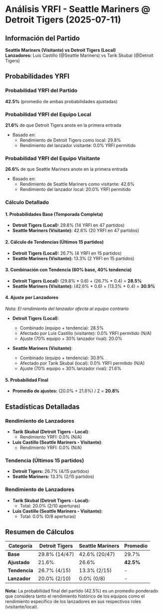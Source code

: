 # Análisis YRFI - Seattle Mariners @ Detroit Tigers (2025-07-11)

## Información del Partido
**Seattle Mariners (Visitante) vs Detroit Tigers (Local)**  
**Lanzadores:** Luis Castillo (@Seattle Mariners) vs Tarik Skubal (@Detroit Tigers)

## Probabilidades YRFI

### Probabilidad YRFI del Partido
**42.5%** (promedio de ambas probabilidades ajustadas)

### Probabilidad YRFI del Equipo Local
**21.6%** de que Detroit Tigers anote en la primera entrada
- Basado en:
  - Rendimiento de Detroit Tigers como local: 29.8%
  - Rendimiento del lanzador visitante: 0.0% YRFI permitido

### Probabilidad YRFI del Equipo Visitante
**26.6%** de que Seattle Mariners anote en la primera entrada
- Basado en:
  - Rendimiento de Seattle Mariners como visitante: 42.6%
  - Rendimiento del lanzador local: 20.0% YRFI permitido

### Cálculo Detallado

#### 1. Probabilidades Base (Temporada Completa)
- **Detroit Tigers (Local):** 29.8% (14 YRFI en 47 partidos)
- **Seattle Mariners (Visitante):** 42.6% (20 YRFI en 47 partidos)

#### 2. Cálculo de Tendencias (Últimos 15 partidos)
- **Detroit Tigers (Local):** 26.7% (4 YRFI en 15 partidos)
- **Seattle Mariners (Visitante):** 13.3% (2 YRFI en 15 partidos)

#### 3. Combinación con Tendencia (60% base, 40% tendencia)
- **Detroit Tigers (Local):** (29.8% * 0.6) + (26.7% * 0.4) = **28.5%**
- **Seattle Mariners (Visitante):** (42.6% * 0.6) + (13.3% * 0.4) = **30.9%**

#### 4. Ajuste por Lanzadores
*Nota: El rendimiento del lanzador afecta al equipo contrario*

- **Detroit Tigers (Local)**:
  - Combinado (equipo + tendencia): 28.5%
  - Afectado por Luis Castillo (visitante): 0.0% YRFI permitido (N/A)
  - Ajuste (70% equipo + 30% lanzador rival): 20.0%

- **Seattle Mariners (Visitante)**:
  - Combinado (equipo + tendencia): 30.9%
  - Afectado por Tarik Skubal (local): 0.0% YRFI permitido (N/A)
  - Ajuste (70% equipo + 30% lanzador rival): 21.6%

#### 5. Probabilidad Final
- **Promedio de ajustes:** (20.0% + 21.6%) / 2 = **20.8%**

## Estadísticas Detalladas


### Rendimiento de Lanzadores
- **Tarik Skubal (Detroit Tigers - Local)**:
  - Rendimiento YRFI: 0.0% (N/A)
- **Luis Castillo (Seattle Mariners - Visitante)**:
  - Rendimiento YRFI: 0.0% (N/A)
### Tendencia (Últimos 15 partidos)
- **Detroit Tigers:** 26.7% (4/15 partidos)
- **Seattle Mariners:** 13.3% (2/15 partidos)

### Rendimiento de Lanzadores
- **Tarik Skubal (Detroit Tigers - Local):**
  - Total: 20.0% (2/10 aperturas)
- **Luis Castillo (Seattle Mariners - Visitante):**
  - Total: 0.0% (0/8 aperturas)

## Resumen de Cálculos
| Categoría | Detroit Tigers       | Seattle Mariners     | Promedio |
|-----------|----------------------|----------------------|----------|
| **Base** | 29.8% (14/47) | 42.6% (20/47) | 29.7% |
| **Ajustado** | 21.6% | 26.6% | **42.5%** |
| **Tendencia** | 26.7% (4/15) | 13.3% (2/15) | - |
| **Lanzador** | 20.0% (2/10) | 0.0% (0/8) | - |

**Nota:** La probabilidad final del partido (42.5%) es un promedio ponderado que considera tanto el rendimiento histórico de los equipos como el rendimiento específico de los lanzadores en sus respectivos roles (visitante/local).